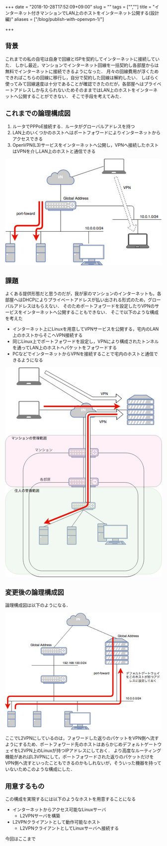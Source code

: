 +++
date = "2018-10-28T17:52:09+09:00"
slug = ""
tags = ["",""]
title = "インターネット付きマンションでLAN上のホストをインターネット公開する(設計編)"
aliases = ["/blog/publish-with-openvpn-1/"]

+++

## 背景

これまでの私の自宅は自身で回線とISPを契約してインターネットに接続していた．
しかし最近，マンションでインターネット回線を一括契約し各部屋からは無料でインターネットに接続できるようになった．
月々の回線費用が浮くためできればこちらの回線に移行し，自分で契約した回線は解約したい．
しばらく使ってみて回線速度は十分であることが確認できたのだが，各部屋へはプライベートアドレスしか与えられないためそのままではLAN上のホストをインターネットへ公開することができない．
そこで手段を考えてみた．

## これまでの論理構成図

1. ルータでPPPoE接続する．ルータがグローバルアドレスを持つ
1. LAN上のいくつかのホストへはポートフォワードによりインターネットからアクセスできる
1. OpenVPN(L3)サービスをインターネットへ公開し，VPNへ接続したホストはVPNを介しLAN上のホストと通信できる

![before.jpg](/publish-with-openvpn/before.jpg)

## 課題

よくある提供形態だと思うのだが，我が家のマンションのインターネットも，各部屋へはDHCPによりプライベートアドレスが払い出される形式のため，グローバルアドレスはもらえない．
そのためポートフォワードを設定したりVPNのサービスをインターネットへ公開することもできない．
そこで以下のような構成を考えた

* インターネット上にLinuxを用意してVPNサービスを公開する，宅内のLAN上のホストからそこへVPN接続する
* 同じLinux上でポートフォワードを設定し，VPNにより構成されたトンネルを通ってLAN上のホストへパケットをフォワードする
* PCなどでインターネットからVPNを接続することで宅内のホストと通信できるようになる

![after-physical.jpg](/publish-with-openvpn/after-physical.jpg)

## 変更後の論理構成図

論理構成図は以下のようになる．

![after-logical.jpg](/publish-with-openvpn/after-logical.jpg)

ここでL2VPNにしているのは，フォワードした返りのパケットをVPN側へ流すようにするため．ポートフォワード先のホストはあらかじめデフォルトゲートウェイをL2VPN上のLinuxが持つIPアドレスにしておく．
より高度なルーティング機能があればL3VPNにして，ポートフォワードされた返りのパケットだけをVPN側へ流すといったこともできるのかもしれないが，そういった機器を持っていないためこのような構成にした．

## 用意するもの

この構成を実現するには以下のようなホストを用意することになる

* インターネットからアクセス可能なLinuxサーバ
    * L2VPNサーバを構築
* L2VPNクライアントとして動作可能なホスト
    * L2VPNクライアントとしてLinuxサーバへ接続する

今回はここまで
